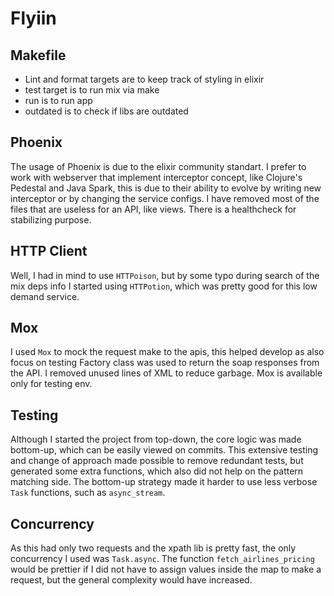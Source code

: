 # Flyiin

## Makefile
- Lint and format targets are to keep track of styling in elixir
- test target is to run mix via make
- run is to run app
- outdated is to check if libs are outdated

## Phoenix
The usage of Phoenix is due to the elixir community standart. I prefer to work with webserver that implement interceptor concept, like Clojure's Pedestal and Java Spark, this is due to their  ability to evolve by writing new interceptor or by changing the service configs. I have removed most of the files that are useless for an API, like views. There is a healthcheck for stabilizing purpose.

## HTTP Client
Well, I had in mind to use `HTTPoison`, but by some typo during search of the mix deps info I started using `HTTPotion`, which was pretty good for this low demand service.

## Mox
I used `Mox` to mock the request make to the apis, this helped develop as also focus on testing
Factory class was used to return the soap responses from the API. I removed unused lines of XML to reduce garbage.
Mox is available only for testing env.

## Testing
Although I started the project from top-down, the core logic was made bottom-up, which can be easily viewed on commits. This extensive testing and change of approach made possible to remove redundant tests, but generated some extra functions, which also did not help on the pattern matching side. The bottom-up strategy made it harder to use less verbose `Task` functions, such as `async_stream`.

## Concurrency
As this had only two requests and the xpath lib is pretty fast, the only concurrency I used was `Task.async`. The function `fetch_airlines_pricing` would be prettier if I did not have to assign values inside the map to make a request, but the general complexity would have increased.